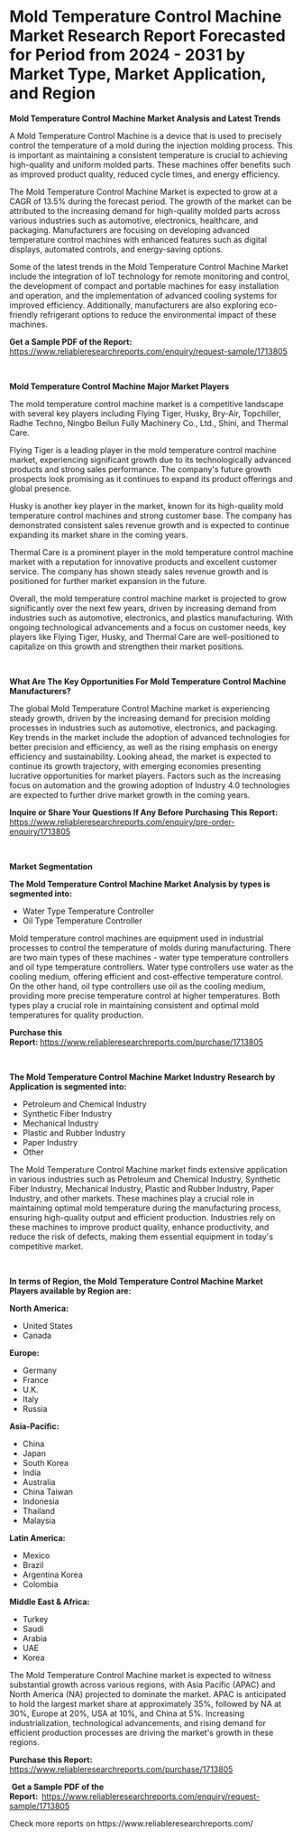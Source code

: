 <p><h1>Mold Temperature Control Machine Market Research Report Forecasted for Period from 2024 -  2031 by Market Type, Market Application, and Region</h1></p><p><strong>Mold Temperature Control Machine Market Analysis and Latest Trends</strong></p>
<p><p>A Mold Temperature Control Machine is a device that is used to precisely control the temperature of a mold during the injection molding process. This is important as maintaining a consistent temperature is crucial to achieving high-quality and uniform molded parts. These machines offer benefits such as improved product quality, reduced cycle times, and energy efficiency.</p><p>The Mold Temperature Control Machine Market is expected to grow at a CAGR of 13.5% during the forecast period. The growth of the market can be attributed to the increasing demand for high-quality molded parts across various industries such as automotive, electronics, healthcare, and packaging. Manufacturers are focusing on developing advanced temperature control machines with enhanced features such as digital displays, automated controls, and energy-saving options.</p><p>Some of the latest trends in the Mold Temperature Control Machine Market include the integration of IoT technology for remote monitoring and control, the development of compact and portable machines for easy installation and operation, and the implementation of advanced cooling systems for improved efficiency. Additionally, manufacturers are also exploring eco-friendly refrigerant options to reduce the environmental impact of these machines.</p></p>
<p><strong>Get a Sample PDF of the Report:&nbsp;</strong> <a href="https://www.reliableresearchreports.com/enquiry/request-sample/1713805">https://www.reliableresearchreports.com/enquiry/request-sample/1713805</a></p>
<p>&nbsp;</p>
<p><strong>Mold Temperature Control Machine Major Market Players</strong></p>
<p><p>The mold temperature control machine market is a competitive landscape with several key players including Flying Tiger, Husky, Bry-Air, Topchiller, Radhe Techno, Ningbo Beilun Fully Machinery Co., Ltd., Shini, and Thermal Care.</p><p>Flying Tiger is a leading player in the mold temperature control machine market, experiencing significant growth due to its technologically advanced products and strong sales performance. The company's future growth prospects look promising as it continues to expand its product offerings and global presence.</p><p>Husky is another key player in the market, known for its high-quality mold temperature control machines and strong customer base. The company has demonstrated consistent sales revenue growth and is expected to continue expanding its market share in the coming years.</p><p>Thermal Care is a prominent player in the mold temperature control machine market with a reputation for innovative products and excellent customer service. The company has shown steady sales revenue growth and is positioned for further market expansion in the future.</p><p>Overall, the mold temperature control machine market is projected to grow significantly over the next few years, driven by increasing demand from industries such as automotive, electronics, and plastics manufacturing. With ongoing technological advancements and a focus on customer needs, key players like Flying Tiger, Husky, and Thermal Care are well-positioned to capitalize on this growth and strengthen their market positions.</p></p>
<p>&nbsp;</p>
<p><strong>What Are The Key Opportunities For Mold Temperature Control Machine Manufacturers?</strong></p>
<p><p>The global Mold Temperature Control Machine market is experiencing steady growth, driven by the increasing demand for precision molding processes in industries such as automotive, electronics, and packaging. Key trends in the market include the adoption of advanced technologies for better precision and efficiency, as well as the rising emphasis on energy efficiency and sustainability. Looking ahead, the market is expected to continue its growth trajectory, with emerging economies presenting lucrative opportunities for market players. Factors such as the increasing focus on automation and the growing adoption of Industry 4.0 technologies are expected to further drive market growth in the coming years.</p></p>
<p><strong>Inquire or Share Your Questions If Any Before Purchasing This Report:</strong> <a href="https://www.reliableresearchreports.com/enquiry/pre-order-enquiry/1713805">https://www.reliableresearchreports.com/enquiry/pre-order-enquiry/1713805</a></p>
<p>&nbsp;</p>
<p><strong>Market Segmentation</strong></p>
<p><strong>The Mold Temperature Control Machine Market Analysis by types is segmented into:</strong></p>
<p><ul><li>Water Type Temperature Controller</li><li>Oil Type Temperature Controller</li></ul></p>
<p><p>Mold temperature control machines are equipment used in industrial processes to control the temperature of molds during manufacturing. There are two main types of these machines - water type temperature controllers and oil type temperature controllers. Water type controllers use water as the cooling medium, offering efficient and cost-effective temperature control. On the other hand, oil type controllers use oil as the cooling medium, providing more precise temperature control at higher temperatures. Both types play a crucial role in maintaining consistent and optimal mold temperatures for quality production.</p></p>
<p><strong>Purchase this Report:&nbsp;</strong><a href="https://www.reliableresearchreports.com/purchase/1713805">https://www.reliableresearchreports.com/purchase/1713805</a></p>
<p>&nbsp;</p>
<p><strong>The Mold Temperature Control Machine Market Industry Research by Application is segmented into:</strong></p>
<p><ul><li>Petroleum and Chemical Industry</li><li>Synthetic Fiber Industry</li><li>Mechanical Industry</li><li>Plastic and Rubber Industry</li><li>Paper Industry</li><li>Other</li></ul></p>
<p><p>The Mold Temperature Control Machine market finds extensive application in various industries such as Petroleum and Chemical Industry, Synthetic Fiber Industry, Mechanical Industry, Plastic and Rubber Industry, Paper Industry, and other markets. These machines play a crucial role in maintaining optimal mold temperature during the manufacturing process, ensuring high-quality output and efficient production. Industries rely on these machines to improve product quality, enhance productivity, and reduce the risk of defects, making them essential equipment in today's competitive market.</p></p>
<p>&nbsp;</p>
<p><strong>In terms of Region, the Mold Temperature Control Machine Market Players available by Region are:</strong></p>
<p>
    <p> <strong> North America: </strong>
        <ul>
            <li>United States</li>
            <li>Canada</li>
        </ul>
        </p> 
    <p> <strong> Europe: </strong>
        <ul>
            <li>Germany</li>
            <li>France</li>
            <li>U.K.</li>
            <li>Italy</li>
            <li>Russia</li>
        </ul>
        </p> 
    <p> <strong> Asia-Pacific: </strong>
        <ul>
            <li>China</li>
            <li>Japan</li>
            <li>South Korea</li>
            <li>India</li>
            <li>Australia</li>
            <li>China Taiwan</li>
            <li>Indonesia</li>
            <li>Thailand</li>
            <li>Malaysia</li>
        </ul>
        </p> 
    <p> <strong> Latin America: </strong>
        <ul>
            <li>Mexico</li>
            <li>Brazil</li>
            <li>Argentina Korea</li>
            <li>Colombia</li>
        </ul>
        </p> 
    <p> <strong> Middle East & Africa: </strong>
        <ul>
            <li>Turkey</li>
            <li>Saudi</li>
            <li>Arabia</li>
            <li>UAE</li>
            <li>Korea</li>
        </ul>
    </p>
    </p>
<p><p>The Mold Temperature Control Machine market is expected to witness substantial growth across various regions, with Asia Pacific (APAC) and North America (NA) projected to dominate the market. APAC is anticipated to hold the largest market share at approximately 35%, followed by NA at 30%, Europe at 20%, USA at 10%, and China at 5%. Increasing industrialization, technological advancements, and rising demand for efficient production processes are driving the market's growth in these regions.</p></p>
<p><strong>Purchase this Report: </strong><a href="https://www.reliableresearchreports.com/purchase/1713805">https://www.reliableresearchreports.com/purchase/1713805</a></p>
<p>&nbsp;<strong>Get a Sample PDF of the Report:&nbsp;&nbsp;</strong><a href="https://www.reliableresearchreports.com/enquiry/request-sample/1713805">https://www.reliableresearchreports.com/enquiry/request-sample/1713805</a></p>
<p><strong></strong></p>
<p>Check more reports on https://www.reliableresearchreports.com/</p>